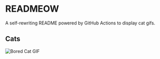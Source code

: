 # READMEOW

A self-rewriting README powered by GitHub Actions to display cat gifs.

## Cats

![Bored Cat GIF](https://media3.giphy.com/media/mlvseq9yvZhba/200.gif?cid=9acd02da5p0acoc8yg4vmdr1s1u493rkosy66rlz1auyk6za&ep=v1_gifs_search&rid=200.gif&ct=g)
